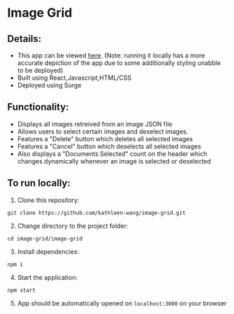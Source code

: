 # Image Grid  

## Details:
- This app can be viewed [here](http://kathleenwang-adobe-image-grid.surge.sh/). 
(Note: running it locally has a more accurate depiction of the app due to some additionally styling unabble to be deployed) 
- Built using React,Javascript,HTML/CSS
- Deployed using Surge 

## Functionality:
  - Displays all images retreived from an image JSON file 
  - Allows users to select certain images and deselect images. 
  - Features a "Delete" button which deletes all selected images
  - Features a "Cancel" button which deselects all selected images
  - Also displays a "Documents Selected" count on the header which changes dynamically whenever an image is selected or deselected

## To run locally: 
1. Clone this repository: 
```
git clone https://github.com/kathleen-wang/image-grid.git
```
2. Change directory to the project folder: 
```
cd image-grid/image-grid
```
3. Install dependencies: 
```
npm i
``` 
4. Start the application: 
```
npm start
```
5. App should be automatically opened on `localhost:3000` on your browser 

 
